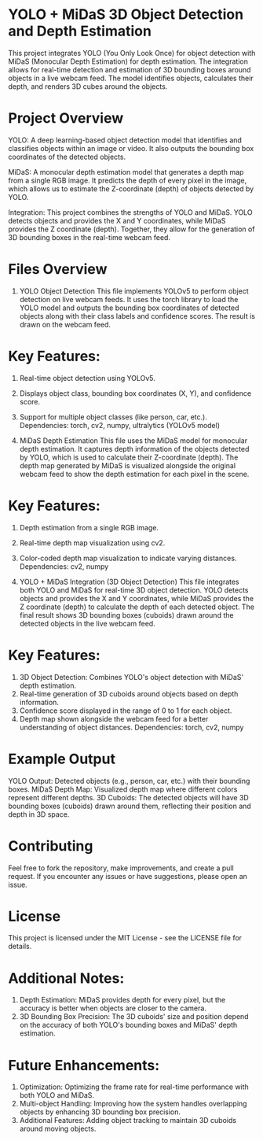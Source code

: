 # YOLO + MiDaS 3D Object Detection and Depth Estimation
This project integrates YOLO (You Only Look Once) for object detection with MiDaS (Monocular Depth Estimation) for depth estimation. The integration allows for real-time detection and estimation of 3D bounding boxes around objects in a live webcam feed. The model identifies objects, calculates their depth, and renders 3D cubes around the objects.

# Project Overview
YOLO: A deep learning-based object detection model that identifies and classifies objects within an image or video. It also outputs the bounding box coordinates of the detected objects.

MiDaS: A monocular depth estimation model that generates a depth map from a single RGB image. It predicts the depth of every pixel in the image, which allows us to estimate the Z-coordinate (depth) of objects detected by YOLO.

Integration: This project combines the strengths of YOLO and MiDaS. YOLO detects objects and provides the X and Y coordinates, while MiDaS provides the Z coordinate (depth). Together, they allow for the generation of 3D bounding boxes in the real-time webcam feed.

# Files Overview
1. YOLO Object Detection
This file implements YOLOv5 to perform object detection on live webcam feeds. It uses the torch library to load the YOLO model and outputs the bounding box coordinates of detected objects along with their class labels and confidence scores. The result is drawn on the webcam feed.

# Key Features:
1. Real-time object detection using YOLOv5.
2. Displays object class, bounding box coordinates (X, Y), and confidence score.
3. Support for multiple object classes (like person, car, etc.).
Dependencies: torch, cv2, numpy, ultralytics (YOLOv5 model)

2. MiDaS Depth Estimation
This file uses the MiDaS model for monocular depth estimation. It captures depth information of the objects detected by YOLO, which is used to calculate their Z-coordinate (depth). The depth map generated by MiDaS is visualized alongside the original webcam feed to show the depth estimation for each pixel in the scene.

# Key Features:
1. Depth estimation from a single RGB image.
2. Real-time depth map visualization using cv2.
3. Color-coded depth map visualization to indicate varying distances.
Dependencies: cv2, numpy

3. YOLO + MiDaS Integration (3D Object Detection)
This file integrates both YOLO and MiDaS for real-time 3D object detection. YOLO detects objects and provides the X and Y coordinates, while MiDaS provides the Z coordinate (depth) to calculate the depth of each detected object. The final result shows 3D bounding boxes (cuboids) drawn around the detected objects in the live webcam feed.

# Key Features:
1. 3D Object Detection: Combines YOLO's object detection with MiDaS' depth estimation.
2. Real-time generation of 3D cuboids around objects based on depth information.
3. Confidence score displayed in the range of 0 to 1 for each object.
4. Depth map shown alongside the webcam feed for a better understanding of object distances.
Dependencies: torch, cv2, numpy

# Example Output
YOLO Output: Detected objects (e.g., person, car, etc.) with their bounding boxes.
MiDaS Depth Map: Visualized depth map where different colors represent different depths.
3D Cuboids: The detected objects will have 3D bounding boxes (cuboids) drawn around them, reflecting their position and depth in 3D space.

# Contributing
Feel free to fork the repository, make improvements, and create a pull request. If you encounter any issues or have suggestions, please open an issue.

# License
This project is licensed under the MIT License - see the LICENSE file for details.

# Additional Notes:
1. Depth Estimation: MiDaS provides depth for every pixel, but the accuracy is better when objects are closer to the camera.
2. 3D Bounding Box Precision: The 3D cuboids' size and position depend on the accuracy of both YOLO's bounding boxes and MiDaS' depth estimation.

# Future Enhancements:
1. Optimization: Optimizing the frame rate for real-time performance with both YOLO and MiDaS.
2. Multi-object Handling: Improving how the system handles overlapping objects by enhancing 3D bounding box precision.
3. Additional Features: Adding object tracking to maintain 3D cuboids around moving objects.

